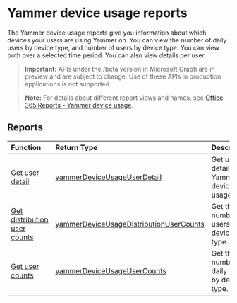 # Yammer device usage reports

The Yammer device usage reports give you information about which devices your users are using Yammer on. You can view the number of daily users by device type, and number of users by device type. You can view both over a selected time period. You can also view details per user.

> **Important:** APIs under the /beta version in Microsoft Graph are in preview and are subject to change. Use of these APIs in production applications is not supported.

> **Note:** For details about different report views and names, see [Office 365 Reports - Yammer device usage](https://support.office.com/client/Yammer-device-usage-b793ffdd-effa-43d0-849a-b1ca2e899f38).

## Reports

| Function                                 | Return Type                              | Description                              |
| :--------------------------------------- | :--------------------------------------- | :--------------------------------------- |
| [Get user detail](../api/reportroot_yammerdeviceusageuserdetail.md) | [yammerDeviceUsageUserDetail](../api/reportroot_yammerdeviceusageuserdetail.md#response) | Get user detail about Yammer device usage. |
| [Get distribution user counts](../api/reportroot_yammerdeviceusagedistributionusercounts.md) | [yammerDeviceUsageDistributionUserCounts](../api/reportroot_yammerdeviceusagedistributionusercounts.md#response) | Get the number of users by device type.  |
| [Get user counts](../api/reportroot_yammerdeviceusageusercounts.md) | [yammerDeviceUsageUserCounts](../api/reportroot_yammerdeviceusageusercounts.md#response) | Get the number of daily users by device type. |
